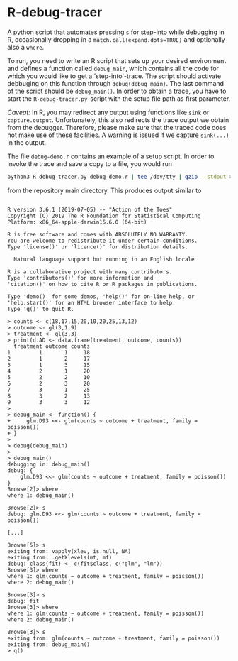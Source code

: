 # R-debug-tracer
A python script that automates pressing `s` for step-into while debugging in R, occasionally dropping in a `match.call(expand.dots=TRUE)` and optionally also a `where`.

To run, you need to write an R script that sets up your desired environment and defines a function called `debug_main`,
which contains all the code for which you would like to get a 'step-into'-trace. The script should activate debbuging on this function through `debug(debug_main)`. The last command of the script should be `debug_main()`. In order to obtain a trace, you have to start the `R-debug-tracer.py`-script with the setup file path as first parameter. 


_Caveat:_ In R, you may redirect any output using functions like `sink` or `capture.output`. Unfortunately, this also redirects the trace output we obtain from the debugger. Therefore, please make sure that the traced code does not make use of these facilities. A warning is issued if we capture `sink(...)` in the output.


The file `debug-demo.r` contains an example of a setup script. In order to invoke the trace and save a copy to a file, you would run

```bash
python3 R-debug-tracer.py debug-demo.r | tee /dev/tty | gzip --stdout > debug-demo.trace.gz
```

from the repository main directory. This produces output similar to

```

R version 3.6.1 (2019-07-05) -- "Action of the Toes"
Copyright (C) 2019 The R Foundation for Statistical Computing
Platform: x86_64-apple-darwin15.6.0 (64-bit)

R is free software and comes with ABSOLUTELY NO WARRANTY.
You are welcome to redistribute it under certain conditions.
Type 'license()' or 'licence()' for distribution details.

  Natural language support but running in an English locale

R is a collaborative project with many contributors.
Type 'contributors()' for more information and
'citation()' on how to cite R or R packages in publications.

Type 'demo()' for some demos, 'help()' for on-line help, or
'help.start()' for an HTML browser interface to help.
Type 'q()' to quit R.

> counts <- c(18,17,15,20,10,20,25,13,12)
> outcome <- gl(3,1,9)
> treatment <- gl(3,3)
> print(d.AD <- data.frame(treatment, outcome, counts))
  treatment outcome counts
1         1       1     18
2         1       2     17
3         1       3     15
4         2       1     20
5         2       2     10
6         2       3     20
7         3       1     25
8         3       2     13
9         3       3     12
> 
> debug_main <- function() {
+     glm.D93 <<- glm(counts ~ outcome + treatment, family = poisson())
+ }
> 
> debug(debug_main)
> 
> debug_main()
debugging in: debug_main()
debug: {
    glm.D93 <<- glm(counts ~ outcome + treatment, family = poisson())
}
Browse[2]> where
where 1: debug_main()

Browse[2]> s
debug: glm.D93 <<- glm(counts ~ outcome + treatment, family = poisson())

[...]

Browse[5]> s
exiting from: vapply(xlev, is.null, NA)
exiting from: .getXlevels(mt, mf)
debug: class(fit) <- c(fit$class, c("glm", "lm"))
Browse[3]> where
where 1: glm(counts ~ outcome + treatment, family = poisson())
where 2: debug_main()

Browse[3]> s
debug: fit
Browse[3]> where
where 1: glm(counts ~ outcome + treatment, family = poisson())
where 2: debug_main()

Browse[3]> s
exiting from: glm(counts ~ outcome + treatment, family = poisson())
exiting from: debug_main()
> q()
```
